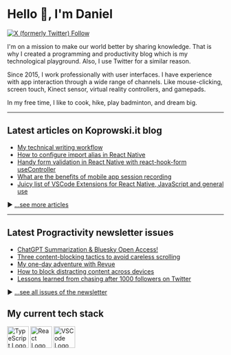 # Hello 👋, I'm Daniel

[![X (formerly Twitter) Follow](https://img.shields.io/twitter/follow/Koprowski_it)](https://twitter.com/Koprowski_it/)

I'm on a mission to make our world better by sharing knowledge. That is why I created a programming and productivity blog which is my technological playground. Also, I use Twitter for a similar reason.

Since 2015, I work professionally with user interfaces. I have experience with app interaction through a wide range of channels. Like mouse-clicking, screen touch, Kinect sensor, virtual reality controllers, and gamepads. 

In my free time, I like to cook, hike, play badminton, and dream big.

---

## Latest articles on Koprowski.it blog

<!-- BLOG-POST-LIST:START -->
- [My technical writing workflow](https://www.koprowski.it/blog/technical-writing-workflow)
- [How to configure import alias in React Native](https://www.koprowski.it/blog/import-alias-in-react-native-and-vscode)
- [Handy form validation in React Native with react-hook-form useController](https://www.koprowski.it/blog/react-native-form-validation-with-react-hook-form-usecontroller)
- [What are the benefits of mobile app session recording](https://www.koprowski.it/blog/mobile-app-session-recording-with-smartlook)
- [Juicy list of VSCode Extensions for React Native, JavaScript and general use](https://www.koprowski.it/blog/vscode-extensions-for-react-native-javascript)
<!-- BLOG-POST-LIST:END -->

▶ [...see more articles](https://www.koprowski.it)


---

## Latest Progractivity newsletter issues

<!-- NEWSLETTER-POST-LIST:START -->
- [ChatGPT Summarization &amp; Bluesky Open Access!](https://www.progractivity.com/flow/chat-gpt-summarization-bluesky-open-access)
- [Three content-blocking tactics to avoid careless scrolling](https://www.progractivity.com/flow/three-content-blocking-tactics-to-avoid-careless-scrolling)
- [My one-day adventure with Revue](https://www.progractivity.com/flow/my-one-day-adventure-with-revue)
- [How to block distracting content across devices](https://www.progractivity.com/flow/how-to-block-distracting-content-across-devices)
- [Lessons learned from chasing after 1000 followers on Twitter](https://www.progractivity.com/flow/lessons-learned-from-chasing-after-1000-followers-on-twitter)
<!-- NEWSLETTER-POST-LIST:END -->

▶ [...see all issues of the newsletter](https://www.progractivity.com/)

## My current tech stack

<img src="https://cdn.worldvectorlogo.com/logos/typescript.svg" alt="TypeScript Logo" width="50" height="50"/> <img src="https://cdn.worldvectorlogo.com/logos/react-2.svg" alt="React Logo" width="50" height="50"/> <img src="https://cdn.worldvectorlogo.com/logos/visual-studio-code-1.svg" alt="VSCode Logo" width="50" height="50"/>

<!--
**dkoprowski/dkoprowski** is a ✨ _special_ ✨ repository because its `README.md` (this file) appears on your GitHub profile.

Here are some ideas to get you started:

- 🔭 I’m currently working on ...
- 🌱 I’m currently learning ...
- 👯 I’m looking to collaborate on ...
- 🤔 I’m looking for help with ...
- 💬 Ask me about ...
- 📫 How to reach me: ...
- 😄 Pronouns: ...
- ⚡ Fun fact: ...
-->
